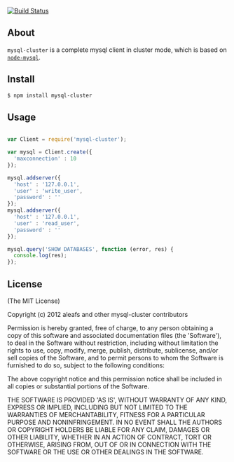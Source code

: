 [![Build Status](https://secure.travis-ci.org/aleafs/mysql-cluster.png?branch=master)](http://travis-ci.org/aleafs/mysql-cluster)

## About

`mysql-cluster` is a complete mysql client in cluster mode, which is based on [`node-mysql`](https://github.com/felixge/node-mysql).

## Install

```bash
$ npm install mysql-cluster
```

## Usage

```javascript

var Client = require('mysql-cluster');

var mysql = Client.create({
  'maxconnection' : 10
});

mysql.addserver({
  'host' : '127.0.0.1',
  'user' : 'write_user',
  'password' : ''
});
mysql.addserver({
  'host' : '127.0.0.1',
  'user' : 'read_user',
  'password' : ''
});

mysql.query('SHOW DATABASES', function (error, res) {
  console.log(res);
});

```

## License

(The MIT License)

Copyright (c) 2012 aleafs and other mysql-cluster contributors

Permission is hereby granted, free of charge, to any person obtaining
a copy of this software and associated documentation files (the
'Software'), to deal in the Software without restriction, including
without limitation the rights to use, copy, modify, merge, publish,
distribute, sublicense, and/or sell copies of the Software, and to
permit persons to whom the Software is furnished to do so, subject to
the following conditions:

The above copyright notice and this permission notice shall be
included in all copies or substantial portions of the Software.

THE SOFTWARE IS PROVIDED 'AS IS', WITHOUT WARRANTY OF ANY KIND,
EXPRESS OR IMPLIED, INCLUDING BUT NOT LIMITED TO THE WARRANTIES OF
MERCHANTABILITY, FITNESS FOR A PARTICULAR PURPOSE AND NONINFRINGEMENT.
IN NO EVENT SHALL THE AUTHORS OR COPYRIGHT HOLDERS BE LIABLE FOR ANY
CLAIM, DAMAGES OR OTHER LIABILITY, WHETHER IN AN ACTION OF CONTRACT,
TORT OR OTHERWISE, ARISING FROM, OUT OF OR IN CONNECTION WITH THE
SOFTWARE OR THE USE OR OTHER DEALINGS IN THE SOFTWARE.

